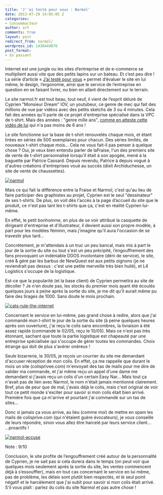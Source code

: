 ```yaml
---
title: 'J''ai testé pour vous : Narmol'
date: 2013-07-29 14:05:05 Z
categories:
- Consommacteur
author: art
comments: true
layout: post
redirect_from: narmol/
wordpress_id: 1438449070
post_format:
- En passant
---
```


Internet est une jungle ou les sites d’entreprise et de e-commerce se multiplient aussi vite que des petits lapins sur un bateau. Et c’est peu dire ! La série d’article « [J’ai testé pour vous](https://irz.fr/recherche?q=jai-teste-pour-vous) » permet d’évaluer le site en lui même, le design, l’ergonomie, ainsi que le service de l’entreprise en question en se faisant livrer, ou bien en allant directement sur le terrain. <!-- more -->



Le site narmol.fr est tout beau, tout neuf, il vient de l’esprit déluré de Cyprien "Monsieur Dream" IOV, un youtubeur, ce genre de mec qui fait des millions de vue par vidéos avec des petits sketchs de 3 ou 4 minutes. Cela fait des années qu'il parle de ce projet d'entreprise spécialisé dans la VPC de t-shirt. Mais des années : "genre mille ans", [comme en atteste cette vidéo de lui](http://www.dailymotion.com/video/x3mdw8_ne-supportez-plus-monsieur-dream-po_fun) qui n'a pas moins de 6 ans !

Le site fonctionne sur la base de t-shirt renouvelés chaque mois, et étant tirées en séries de 500 exemplaires pour chacun. Des séries limités, de nouveaux t-shirt chaque mois... Cela ne vous fait-il pas penser à quelque chose ? Oui, je veux bien entendu parler de laFraise, l'un des premiers site de vente de t-shirt personnalisé lorsqu'il était à son apogée, mené à la baguette par Patrice Cassard. Depuis revendu, Patrice à depuis vogué à d'autres créations d'entreprises voué au succès (dixit Archiduchesse, un site de vente de chaussettes).

<a href="https://irz.fr/recherche?q=narmol"><img alt="narmol" data-src="https://static.irz.fr/2013/07/narmol-640x355.png" src="https://static.irz.fr/thumb.php?size=<100&crop=0&src=https://static.irz.fr/2013/07/narmol-640x355.png" /></a>

Mais ce qui fait la différence entre la Fraise et Narmol, c'est qu'au lieu de faire participer des graphistes au projet, Cyprien est le seul "dessinateur" de ses t-shirts. De plus, on voit dès l'accès à la page d’accueil du site que le produit, ce n'est pas tant les t-shirts que ça, c'est en réalité Cyprien lui-même.

En effet, le petit bonhomme, en plus de se voir attribué la casquette de dirigeant d'entreprise et d'illustrateur, il devient aussi son propre modèle, à part pour les modèles féminin, mais j'imagine qu'il aura l'occasion de se travestir plus tard...

Concrètement, je m'attendais à un truc un peu bancal, mais mis à part le jour de la sortie du site ou tout s'est un peu précipité, l’engouffrement des fans provoquant un indéniable DDOS involontaire (déni de service), le site, créé & géré par les barbus de NewQuest est aux petits oignons (je ne reviendrait pas dessus : c'est une petite merveille très bien huilé), et L4 Logistics s'occupe de la logistique.

Est-ce que la popularité (et la base client) de Cyprien permettra au site de décoller ? Je n'en doute pas, les stocks du premier mois ayant été écoulés quelques jours à peine après la sortie du site, je me dit qu'il aurait même pu faire des tirages de 1000. Sans doute le mois prochain.

<a href="https://irz.fr/recherche?q=cats-rule-the-internet"><img alt="cats-rule-the-internet" data-src="https://static.irz.fr/2013/07/cats-rule-the-internet-640x300.jpg" src="https://static.irz.fr/thumb.php?size=<100&crop=0&src=https://static.irz.fr/2013/07/cats-rule-the-internet-640x300.jpg" /></a>

Concernant le service en lui-même, pas grand chose à redire, alors que j'ai commandé mon t-shirt le jour de la sortie du site (à peine quelques heures après son ouverture), j'ai reçu le colis sans encombres, la livraison à été assez rapide (commandé le 02/05, reçu le 10/05). Mais ce n'est pas très étonnant, sachant que toute la partie logistique est chapeauté par une entreprise spécialisée qui s'occupe de gérer toutes les commandes. Choix étrange qui doit de plus s'avérer onéreux !

Seule bizarrerie, le 30/05, je reçois un courrier du site me demandant d'accuser réception de mon colis. En effet, ça me rappelle que durant le mois un site (colisprivee.com) m'envoyait des tas de mails pour me dire de valider ma commande, et j'ai même reçu un appel d'une dame me demandant si j'avais reçu un colis d'un certain Easy Nar... Mais tout ça n'avait pas de lien avec Narmol, le nom n'était jamais mentionné clairement. Bref, plus de peur que de mal, j'avais déjà le colis, mais c'est original de voir tout ce petit monde s'exciter pour savoir si mon colis était bien arrivé. Première fois que ça m'arrive et pourtant j'ai commandé sur un tas de sites...

Donc si jamais ça vous arrive, au lieu (comme moi) de mettre en spam les mails de colisprive.com (qui n'étaient guère évocateurs), je vous conseille de leurs répondre, sinon vous allez être harcelé par leurs service client... ...proactifs !

<a href="https://static.irz.fr/2013/07/narmol-accuse.png"><img alt="narmol-accuse" data-src="https://static.irz.fr/2013/07/narmol-accuse-640x373.png" src="https://static.irz.fr/thumb.php?size=<100&crop=0&src=https://static.irz.fr/2013/07/narmol-accuse-640x373.png" /></a>

Note : 9/10

Conclusion, le site profite de l’engouffrement créé autour de la personnalité de Cyprien, je ne sait pas si cela durera dans le temps (on peut voir que quelques mois seulement après la sortie du site, les ventes commencent déjà à s’essouffler), mais en tout cas concernant le service en lui même, pas de problème, les délais sont plutôt bien respectés, et le seul point négatif et le harcèlement que j'ai subit pour savoir si mon colis était arrivé. S'il vous plaît : parlez du colis du site Narmol et pas autre chose !
